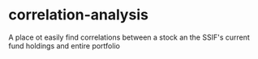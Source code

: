 # correlation-analysis
A place ot easily find correlations between a stock an the SSIF's current fund holdings and entire portfolio
